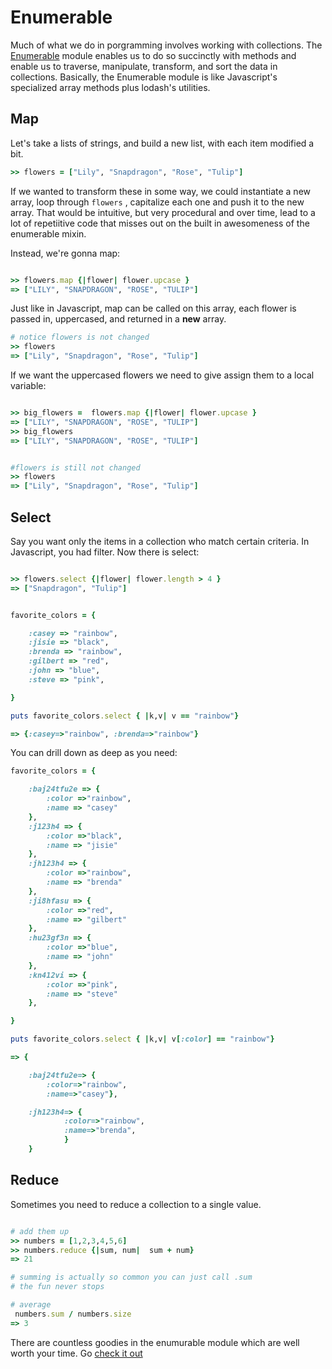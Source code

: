 # Enumerable

Much of what we do in porgramming involves working with collections. The [Enumerable](https://ruby-doc.org/core-2.4.2/Enumerable.html) module enables us to do so succinctly with methods and enable us to traverse, manipulate, transform, and sort the data in collections. Basically, the Enumerable module is like Javascript's specialized array methods plus lodash's utilities.

## Map

Let's take a lists of strings, and build a new list, with each item modified a bit.

```ruby
>> flowers = ["Lily", "Snapdragon", "Rose", "Tulip"]
```

If we wanted to transform these in some way, we could instantiate a new array, loop through ```flowers``` , capitalize each one and push it to the new array. 
That would be intuitive, but very procedural and over time, lead to a lot of repetiitive code that misses out on the built in awesomeness of the enumerable mixin.

Instead, we're gonna map:

```ruby

>> flowers.map {|flower| flower.upcase }
=> ["LILY", "SNAPDRAGON", "ROSE", "TULIP"]

```

Just like in Javascript, map can be called on this array, each flower is passed in, uppercased, and returned in a **new** array.

```ruby
# notice flowers is not changed
>> flowers
=> ["Lily", "Snapdragon", "Rose", "Tulip"]
```

If we want the uppercased flowers we need to give assign them to a local variable:

```ruby

>> big_flowers =  flowers.map {|flower| flower.upcase }
=> ["LILY", "SNAPDRAGON", "ROSE", "TULIP"]
>> big_flowers
=> ["LILY", "SNAPDRAGON", "ROSE", "TULIP"]


#flowers is still not changed
>> flowers
=> ["Lily", "Snapdragon", "Rose", "Tulip"]

```


## Select 

Say you want only the items in a collection who match certain criteria. In Javascript, you had filter. Now there is select: 

```ruby

>> flowers.select {|flower| flower.length > 4 }
=> ["Snapdragon", "Tulip"]

```

```ruby

favorite_colors = {

    :casey => "rainbow",
    :jisie => "black",
    :brenda => "rainbow",
    :gilbert => "red",
    :john => "blue",
    :steve => "pink",

}

puts favorite_colors.select { |k,v| v == "rainbow"}

=> {:casey=>"rainbow", :brenda=>"rainbow"}

```

You can drill down as deep as you need:

```ruby
favorite_colors = {

    :baj24tfu2e => {
        :color =>"rainbow",
        :name => "casey"
    },
    :j123h4 => {
        :color =>"black",
        :name => "jisie"
    },
    :jh123h4 => {
        :color =>"rainbow",
        :name => "brenda"
    },
    :ji8hfasu => {
        :color =>"red",
        :name => "gilbert"
    },
    :hu23gf3n => {
        :color =>"blue",
        :name => "john"
    },
    :kn412vi => {
        :color =>"pink",
        :name => "steve"
    },

}

puts favorite_colors.select { |k,v| v[:color] == "rainbow"}

=> {

    :baj24tfu2e=> { 
        :color=>"rainbow", 
        :name=>"casey"},

    :jh123h4=> {
            :color=>"rainbow", 
            :name=>"brenda",
            }
    }

```

## Reduce

Sometimes you need to reduce a collection to a single value.


```ruby

# add them up
>> numbers = [1,2,3,4,5,6]
>> numbers.reduce {|sum, num|  sum + num}
=> 21

# summing is actually so common you can just call .sum
# the fun never stops

# average
 numbers.sum / numbers.size
=> 3

```


There are countless goodies in the enumurable module which are well worth your time. Go [check it out](https://ruby-doc.org/core-2.4.2/Enumerable.html)


